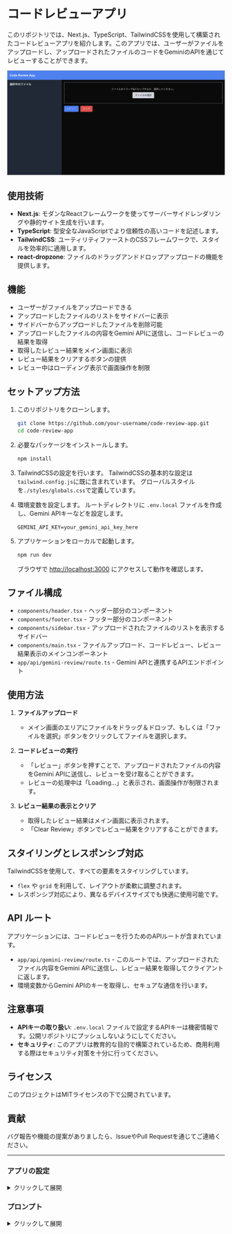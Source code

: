 # コードレビューアプリ

このリポジトリでは、Next.js、TypeScript、TailwindCSSを使用して構築されたコードレビューアプリを紹介します。このアプリでは、ユーザーがファイルをアップロードし、アップロードされたファイルのコードをGeminiのAPIを通じてレビューすることができます。

![コードレビューアプリの画像](src/public/code-review-app.png)

## 使用技術

-   **Next.js**: モダンなReactフレームワークを使ってサーバーサイドレンダリングや静的サイト生成を行います。
-   **TypeScript**: 型安全なJavaScriptでより信頼性の高いコードを記述します。
-   **TailwindCSS**: ユーティリティファーストのCSSフレームワークで、スタイルを効率的に適用します。
-   **react-dropzone**: ファイルのドラッグアンドドロップアップロードの機能を提供します。

## 機能

-   ユーザーがファイルをアップロードできる
-   アップロードしたファイルのリストをサイドバーに表示
-   サイドバーからアップロードしたファイルを削除可能
-   アップロードしたファイルの内容をGemini APIに送信し、コードレビューの結果を取得
-   取得したレビュー結果をメイン画面に表示
-   レビュー結果をクリアするボタンの提供
-   レビュー中はローディング表示で画面操作を制限

## セットアップ方法

1. このリポジトリをクローンします。

    ```bash
    git clone https://github.com/your-username/code-review-app.git
    cd code-review-app
    ```

2. 必要なパッケージをインストールします。

    ```bash
    npm install
    ```

3. TailwindCSSの設定を行います。
   TailwindCSSの基本的な設定は`tailwind.config.js`に既に含まれています。
   グローバルスタイルを`./styles/globals.css`で定義しています。

4. 環境変数を設定します。
   ルートディレクトリに `.env.local` ファイルを作成し、Gemini APIキーなどを設定します。

    ```env
    GEMINI_API_KEY=your_gemini_api_key_here
    ```

5. アプリケーションをローカルで起動します。
    ```bash
    npm run dev
    ```
    ブラウザで [http://localhost:3000](http://localhost:3000) にアクセスして動作を確認します。

## ファイル構成

-   `components/header.tsx` - ヘッダー部分のコンポーネント
-   `components/footer.tsx` - フッター部分のコンポーネント
-   `components/sidebar.tsx` - アップロードされたファイルのリストを表示するサイドバー
-   `components/main.tsx` - ファイルアップロード、コードレビュー、レビュー結果表示のメインコンポーネント
-   `app/api/gemini-review/route.ts` - Gemini APIと連携するAPIエンドポイント

## 使用方法

1. **ファイルアップロード**

    - メイン画面のエリアにファイルをドラッグ＆ドロップ、もしくは「ファイルを選択」ボタンをクリックしてファイルを選択します。

2. **コードレビューの実行**

    - 「レビュー」ボタンを押すことで、アップロードされたファイルの内容をGemini APIに送信し、レビューを受け取ることができます。
    - レビューの処理中は「Loading...」と表示され、画面操作が制限されます。

3. **レビュー結果の表示とクリア**
    - 取得したレビュー結果はメイン画面に表示されます。
    - 「Clear Review」ボタンでレビュー結果をクリアすることができます。

## スタイリングとレスポンシブ対応

TailwindCSSを使用して、すべての要素をスタイリングしています。

-   `flex` や `grid` を利用して、レイアウトが柔軟に調整されます。
-   レスポンシブ対応により、異なるデバイスサイズでも快適に使用可能です。

## API ルート

アプリケーションには、コードレビューを行うためのAPIルートが含まれています。

-   `app/api/gemini-review/route.ts` - このルートでは、アップロードされたファイル内容をGemini APIに送信し、レビュー結果を取得してクライアントに返します。
-   環境変数からGemini APIのキーを取得し、セキュアな通信を行います。

## 注意事項

-   **APIキーの取り扱い**: `.env.local` ファイルで設定するAPIキーは機密情報です。公開リポジトリにプッシュしないようにしてください。
-   **セキュリティ**: このアプリは教育的な目的で構築されているため、商用利用する際はセキュリティ対策を十分に行ってください。

## ライセンス

このプロジェクトはMITライセンスの下で公開されています。

## 貢献

バグ報告や機能の提案がありましたら、IssueやPull Requestを通じてご連絡ください。

---

### アプリの設定

<details>
<summary>クリックして展開</summary>

```bash
# アプリの作成
npx create-next-app@14 nextjs-code-review

# パッケージのインストール
npm i react-dropzone
@google/generative-ai
```

</details>

### プロンプト

<details>
<summary>クリックして展開</summary>

```
あなたはプロのフロントエンドエンジニアです。
Next.jsとTypeScriptとTailwindCSSを使用して、コードレビューアプリを作成したいです。
以下は、コードレビューアプリの仕様です。
ステップバイステップで実装してください。

# 仕様
- ユーザーは、ファイルをアップロードできる
- ユーザーは、アップロードしたファイルを削除できる
- ユーザーはw、アップロードしたファイルをサイドバーで確認できる

# 要件
- Next.jsとTailwindCSSを使用する
- ファイルのアップロードは、[react-dropzone](https://react-dropzone.js.org/)を使用する
- アップロードされたファイルの情報は、サイドバーに表示する
- サイドバーには、アップロードされたファイルの名前と削除ボタンを表示する
- サイドバーの削除ボタンをクリックすると、アップロードされたファイルが削除される
- メインにはGeminiのAPIで帰ってきたマークダウンのコードレビュー結果を表示する

# レイアウト
- レイアウトは、[TailwindCSS](https://tailwindcss.com/)を使用して作成する
- ヘッダー、サイドバー、メイン、フッターの4つのコンポーネントに分割する
- レスポンシブ対応する
```

</details>
